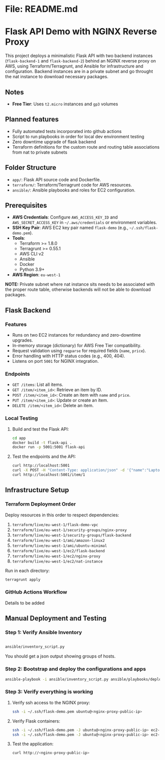 # File: README.md
# Flask API Demo with NGINX Reverse Proxy

This project deploys a minimalistic Flask API with two backend instances (`flask-backend-1` and `flask-backend-2`) behind an NGINX reverse proxy on AWS,  using Terraform/Terragrunt, and Ansible for infrastructure and configuration.
Backend instances are in a private subnet and go throught the nat instance to download necessary packages.

## Notes
- **Free Tier**: Uses `t2.micro` instances and `gp3` volumes

## Planned features

* Fully automated tests incorporated into github actions
* Script to run playbooks in order for local dev environment testing
* Zero downtime upgrade of flask backend 
* Terraform definitions for the custom route and routing table associations from nat to private subnets


## Folder Structure
- `app/`: Flask API source code and Dockerfile.
- `terraform/`: Terraform/Terragrunt code for AWS resources.
- `ansible/`: Ansible playbooks and roles for EC2 configuration.

## Prerequisites
- **AWS Credentials**: Configure `AWS_ACCESS_KEY_ID` and `AWS_SECRET_ACCESS_KEY` in `~/.aws/credentials` or environment variables.
- **SSH Key Pair**: AWS EC2 key pair named `flask-demo` (e.g., `~/.ssh/flask-demo.pem`).
- **Tools**:
  - Terraform >= 1.8.0
  - Terragrunt >= 0.55.1
  - AWS CLI v2
  - Ansible
  - Docker
  - Python 3.9+
- **AWS Region**: `eu-west-1`

**NOTE:** Private subnet where nat instance sits needs to be associated with the proper route table, otherwise backends will not be able to download packages.

## Flask Backend
### Features
- Runs on two EC2 instances for redundancy and zero-downtime upgrades.
- In-memory storage (dictionary) for AWS Free Tier compatibility.
- Request validation using `reqparse` for required fields (`name`, `price`).
- Error handling with HTTP status codes (e.g., 400, 404).
- Listens on port `5001` for NGINX integration.

### Endpoints
- `GET /items`: List all items.
- `GET /item/<item_id>`: Retrieve an item by ID.
- `POST /item/<item_id>`: Create an item with `name` and `price`.
- `PUT /item/<item_id>`: Update or create an item.
- `DELETE /item/<item_id>`: Delete an item.

### Local Testing
1. Build and test the Flask API:
   ```bash
   cd app
   docker build -t flask-api .
   docker run -p 5001:5001 flask-api
   ```
2. Test the endpoints and the API:
   ```bash
   curl http://localhost:5001
   curl -X POST -H "Content-Type: application/json" -d '{"name":"Laptop","price":999.99}' http://localhost:5001/item/1
   curl http://localhost:5001/item/1
   ```

## Infrastructure Setup
### Terraform Deployment Order
Deploy resources in this order to respect dependencies:
1. `terraform/live/eu-west-1/flask-demo-vpc`
2. `terraform/live/eu-west-1/security-groups/nginx-proxy`
3. `terraform/live/eu-west-1/security-groups/flask-backend`
4. `terraform/live/eu-west-1/ami/amazon-linux2`
5. `terraform/live/eu-west-1/ami/ubuntu-minimal`
6. `terraform/live/eu-west-1/ec2/flask-backend`
7. `terraform/live/eu-west-1/ec2/nginx-proxy`
8. `terraform/live/eu-west-1/ec2/nat-instance`

Run in each directory:
```bash
terragrunt apply
```

### GitHub Actions Workflow

Details to be added 

## Manual Deployment and Testing

### Step 1: Verify Ansible Inventory
```bash

ansible/inventory_script.py
```
You should get a json output showing  groups of hosts.

### Step 2: Bootstrap and deploy the configurations and apps
   ```bash
   ansible-playbook -i ansible/inventory_script.py ansible/playbooks/deploy_all.yml  
   ```

### Step 3:  Verify everything is working

1. Verify ssh access to the NGINX proxy:
   ```bash
   ssh -i ~/.ssh/flask-demo.pem ubuntu@<nginx-proxy-public-ip>
   ```

2. Verify Flask containers:
   ```bash
   ssh -i ~/.ssh/flask-demo.pem -J ubuntu@<nginx-proxy-public-ip> ec2-user@<flask-backend-1-private-ip> 'docker ps'
   ssh -i ~/.ssh/flask-demo.pem -J ubuntu@<nginx-proxy-public-ip> ec2-user@<flask-backend-2-private-ip> 'docker ps'
   ```

3. Test the application:
   ```bash
   curl http://<nginx-proxy-public-ip>
   ```

